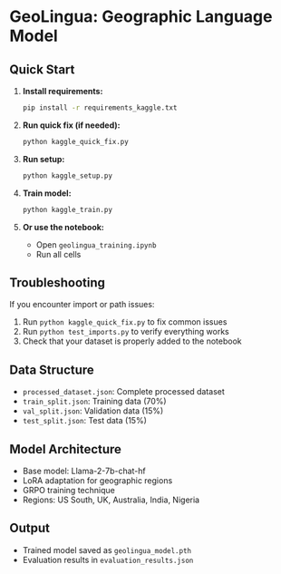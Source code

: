 # GeoLingua: Geographic Language Model

## Quick Start

1. **Install requirements:**
   ```bash
   pip install -r requirements_kaggle.txt
   ```

2. **Run quick fix (if needed):**
   ```bash
   python kaggle_quick_fix.py
   ```

3. **Run setup:**
   ```bash
   python kaggle_setup.py
   ```

4. **Train model:**
   ```bash
   python kaggle_train.py
   ```

5. **Or use the notebook:**
   - Open `geolingua_training.ipynb`
   - Run all cells

## Troubleshooting

If you encounter import or path issues:
1. Run `python kaggle_quick_fix.py` to fix common issues
2. Run `python test_imports.py` to verify everything works
3. Check that your dataset is properly added to the notebook

## Data Structure

- `processed_dataset.json`: Complete processed dataset
- `train_split.json`: Training data (70%)
- `val_split.json`: Validation data (15%) 
- `test_split.json`: Test data (15%)

## Model Architecture

- Base model: Llama-2-7b-chat-hf
- LoRA adaptation for geographic regions
- GRPO training technique
- Regions: US South, UK, Australia, India, Nigeria

## Output

- Trained model saved as `geolingua_model.pth`
- Evaluation results in `evaluation_results.json`
